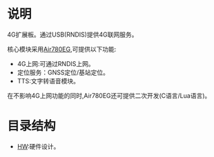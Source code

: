 # 说明

4G扩展板。通过USB(RNDIS)提供4G联网服务。

核心模块采用[Air780EG](https://air780eg.cn),可提供以下功能:

- 4G上网:可通过RNDIS上网。
- 定位服务：GNSS定位/基站定位。
- TTS:文字转语音模块。

在不影响4G上网功能的同时,Air780EG还可提供二次开发(C语言/Lua语言)。

# 目录结构

- [HW](HW):硬件设计。